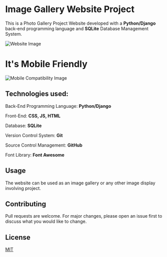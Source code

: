 # Image Gallery Website Project

This is a Photo Gallery Project Website developed with a **Python/Django** back-end programming language and **SQLite** Database Management System. 

![Website Image](https://github.com/london-ay/django-project-image-gallery-website/blob/main/documentation/ig_search-functionality1.jpg?raw=true)

# It's Mobile Friendly


![Mobile Compatibility Image](https://github.com/london-ay/django-project-image-gallery-website/blob/main/documentation/ig-mobile-search-functionality.jpg?raw=true)

## Technologies used:

Back-End Programming Language: **Python/Django** 

Front-End: **CSS, JS, HTML**

Database: **SQLite**

Version Control System: **Git**

Source Control Management: **GitHub**

Font Library: **Font Awesome**


## Usage

The website can be used as an image gallery or any other image display involving project.

## Contributing
Pull requests are welcome. For major changes, please open an issue first to discuss what you would like to change.


## License
[MIT](https://choosealicense.com/licenses/mit/)

